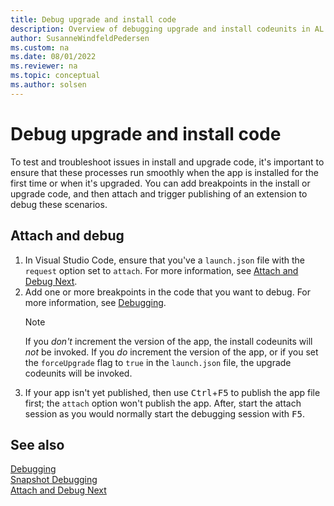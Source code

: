 ```yaml
---
title: Debug upgrade and install code
description: Overview of debugging upgrade and install codeunits in AL for Business Central
author: SusanneWindfeldPedersen
ms.custom: na
ms.date: 08/01/2022
ms.reviewer: na
ms.topic: conceptual
ms.author: solsen
---
```


# Debug upgrade and install code

To test and troubleshoot issues in install and upgrade code, it's important to ensure that these processes run smoothly when the app is installed for the first time or when it's upgraded. You can add breakpoints in the install or upgrade code, and then attach and trigger publishing of an extension to debug these scenarios.

## Attach and debug

1. In Visual Studio Code, ensure that you've a `launch.json` file with the `request` option set to `attach`. For more information, see [Attach and Debug Next](devenv-attach-debug-next.md).  
1. Add one or more breakpoints in the code that you want to debug. For more information, see [Debugging](devenv-debugging.md).  
    > [!NOTE]  
    > If you *don't* increment the version of the app, the install codeunits will *not* be invoked. If you *do* increment the version of the app, or if you set the `forceUpgrade` flag to `true` in the `launch.json` file, the upgrade codeunits will be invoked.
1. If your app isn't yet published, then use <kbd>Ctrl</kbd>+<kbd>F5</kbd>  to publish the app file first; the `attach` option won't publish the app. After, start the attach session as you would normally start the debugging session with <kbd>F5</kbd>.  

## See also

[Debugging](devenv-debugging.md)  
[Snapshot Debugging](devenv-snapshot-debugging.md)  
[Attach and Debug Next](devenv-attach-debug-next.md)  
